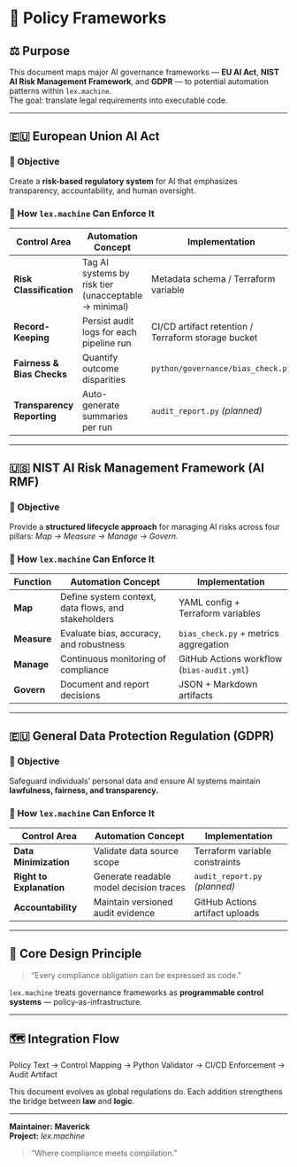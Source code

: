 # 🧾 Policy Frameworks

## ⚖️ Purpose

This document maps major AI governance frameworks — **EU AI Act**, **NIST AI Risk Management Framework**, and **GDPR** — to potential automation patterns within `lex.machine`.  
The goal: translate legal requirements into executable code.

---

## 🇪🇺 European Union AI Act

### 🎯 Objective
Create a **risk-based regulatory system** for AI that emphasizes transparency, accountability, and human oversight.

### 🔧 How `lex.machine` Can Enforce It
| Control Area | Automation Concept | Implementation |
|---------------|--------------------|----------------|
| **Risk Classification** | Tag AI systems by risk tier (unacceptable → minimal) | Metadata schema / Terraform variable |
| **Record-Keeping** | Persist audit logs for each pipeline run | CI/CD artifact retention / Terraform storage bucket |
| **Fairness & Bias Checks** | Quantify outcome disparities | `python/governance/bias_check.py` |
| **Transparency Reporting** | Auto-generate summaries per run | `audit_report.py` *(planned)* |

---

## 🇺🇸 NIST AI Risk Management Framework (AI RMF)

### 🎯 Objective
Provide a **structured lifecycle approach** for managing AI risks across four pillars: *Map → Measure → Manage → Govern.*

### 🔧 How `lex.machine` Can Enforce It
| Function | Automation Concept | Implementation |
|-----------|--------------------|----------------|
| **Map** | Define system context, data flows, and stakeholders | YAML config + Terraform variables |
| **Measure** | Evaluate bias, accuracy, and robustness | `bias_check.py` + metrics aggregation |
| **Manage** | Continuous monitoring of compliance | GitHub Actions workflow (`bias-audit.yml`) |
| **Govern** | Document and report decisions | JSON + Markdown artifacts |

---

## 🇪🇺 General Data Protection Regulation (GDPR)

### 🎯 Objective
Safeguard individuals’ personal data and ensure AI systems maintain **lawfulness, fairness, and transparency.**

### 🔧 How `lex.machine` Can Enforce It
| Control Area | Automation Concept | Implementation |
|---------------|--------------------|----------------|
| **Data Minimization** | Validate data source scope | Terraform variable constraints |
| **Right to Explanation** | Generate readable model decision traces | `audit_report.py` *(planned)* |
| **Accountability** | Maintain versioned audit evidence | GitHub Actions artifact uploads |

---

## 🧠 Core Design Principle

> “Every compliance obligation can be expressed as code.”

`lex.machine` treats governance frameworks as **programmable control systems** — policy-as-infrastructure.

---

## 🗺️ Integration Flow

Policy Text → Control Mapping → Python Validator → CI/CD Enforcement → Audit Artifact


This document evolves as global regulations do. Each addition strengthens the bridge between **law** and **logic**.

---

**Maintainer:** **Maverick**  
**Project:** *lex.machine*  

> “Where compliance meets compilation.”
